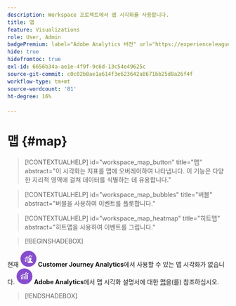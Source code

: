 ```yaml
---
description: Workspace 프로젝트에서 맵 시각화를 사용합니다.
title: 맵
feature: Visualizations
role: User, Admin
badgePremium: label="Adobe Analytics 버전" url="https://experienceleague.adobe.com/docs/analytics/analyze/analysis-workspace/visualizations/map-visualization.html" tooltip="이 문서의 Adobe Analytics 버전을 보려면 을(를) 선택합니다."
hide: true
hidefromtoc: true
exl-id: 6656b34a-ae1e-4f9f-9c6d-13c54e49625c
source-git-commit: c0c02b8ae1a614f3e623642a8671bb25d8a26f4f
workflow-type: tm+mt
source-wordcount: '81'
ht-degree: 16%

---
```


# 맵 {#map}

<!-- markdownlint-disable MD034 -->

>[!CONTEXTUALHELP]
>id="workspace_map_button"
>title="맵"
>abstract="이 시각화는 지표를 맵에 오버레이하여 나타냅니다. 이 기능은 다양한 지리적 영역에 걸쳐 데이터를 식별하는 데 유용합니다."

<!-- markdownlint-enable MD034 -->

<!-- markdownlint-disable MD034 -->

>[!CONTEXTUALHELP]
>id="workspace_map_bubbles"
>title="버블"
>abstract="버블을 사용하여 이벤트를 플롯합니다."

<!-- markdownlint-enable MD034 -->

<!-- markdownlint-disable MD034 -->

>[!CONTEXTUALHELP]
>id="workspace_map_heatmap"
>title="히트맵"
>abstract="히트맵을 사용하여 이벤트를 그립니다."

<!-- markdownlint-enable MD034 -->


>[!BEGINSHADEBOX]

현재 ![CustomerJourneyAnalytics](/help/assets/icons/CustomerJourneyAnalytics.svg) **Customer Journey Analytics**에서 사용할 수 있는 맵 시각화가 없습니다.
![AdobeAnalytics](/help/assets/icons/AdobeAnalytics.svg) **Adobe Analytics**&#x200B;에서 맵 시각화 설명서에 대한 [맵](https://experienceleague.adobe.com/en/docs/analytics/analyze/analysis-workspace/visualizations/map-visualization)을(를) 참조하십시오.

>[!ENDSHADEBOX]
